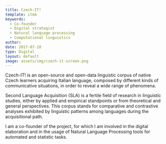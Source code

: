 ```yaml
---
title: Czech-IT!
template: item
keywords: 
  - Co-founder
  - Digital strategist
  - Natural language processing
  - Computational linguistics
author: 
date: 2017-07-10
type: Digital
layout: default
image: assets/img/czech-it-screen.png
---
```


Czech-IT! is an open-source and open-data linguistic corpus of native Czech learners acquiring Italian language, composed by different kinds of communicative situations, in order to reveal a wide range of phenomena.

Second Language Acquisition (SLA) is a fertile field of research in linguistic studies, either by applied and empirical standpoints or from theoretical and general perspectives. This corpus stands for comparative and contrastive analyses exhibited by linguistic patterns among languages during the acquisitional path.

I am a co-founder of the project, for which I am involved in the digital elaboration and in the usage of Natural Language Processing tools for automated and statistic tasks.